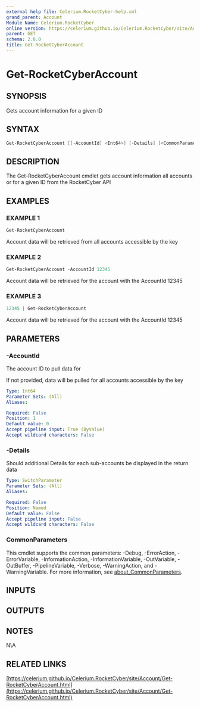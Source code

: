 ```yaml
---
external help file: Celerium.RocketCyber-help.xml
grand_parent: Account
Module Name: Celerium.RocketCyber
online version: https://celerium.github.io/Celerium.RocketCyber/site/Account/Get-RocketCyberAccount.html
parent: GET
schema: 2.0.0
title: Get-RocketCyberAccount
---
```


# Get-RocketCyberAccount

## SYNOPSIS
Gets account information for a given ID

## SYNTAX

```powershell
Get-RocketCyberAccount [[-AccountId] <Int64>] [-Details] [<CommonParameters>]
```

## DESCRIPTION
The Get-RocketCyberAccount cmdlet gets account information all
accounts or for a given ID from the RocketCyber API

## EXAMPLES

### EXAMPLE 1
```powershell
Get-RocketCyberAccount
```

Account data will be retrieved from all accounts accessible
by the key

### EXAMPLE 2
```powershell
Get-RocketCyberAccount -AccountId 12345
```

Account data will be retrieved for the account with the AccountId 12345

### EXAMPLE 3
```powershell
12345 | Get-RocketCyberAccount
```

Account data will be retrieved for the account with the AccountId 12345

## PARAMETERS

### -AccountId
The account ID to pull data for

If not provided, data will be pulled for all accounts
accessible by the key

```yaml
Type: Int64
Parameter Sets: (All)
Aliases:

Required: False
Position: 1
Default value: 0
Accept pipeline input: True (ByValue)
Accept wildcard characters: False
```

### -Details
Should additional Details for each sub-accounts be displayed
in the return data

```yaml
Type: SwitchParameter
Parameter Sets: (All)
Aliases:

Required: False
Position: Named
Default value: False
Accept pipeline input: False
Accept wildcard characters: False
```

### CommonParameters
This cmdlet supports the common parameters: -Debug, -ErrorAction, -ErrorVariable, -InformationAction, -InformationVariable, -OutVariable, -OutBuffer, -PipelineVariable, -Verbose, -WarningAction, and -WarningVariable. For more information, see [about_CommonParameters](http://go.microsoft.com/fwlink/?LinkID=113216).

## INPUTS

## OUTPUTS

## NOTES
N\A

## RELATED LINKS

[https://celerium.github.io/Celerium.RocketCyber/site/Account/Get-RocketCyberAccount.html](https://celerium.github.io/Celerium.RocketCyber/site/Account/Get-RocketCyberAccount.html)

